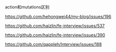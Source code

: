 action和mutations区别

https://github.com/hehongwei44/my-blog/issues/196

https://github.com/haizlin/fe-interview/issues/537

https://github.com/haizlin/fe-interview/issues/390

https://github.com/qappleh/Interview/issues/188